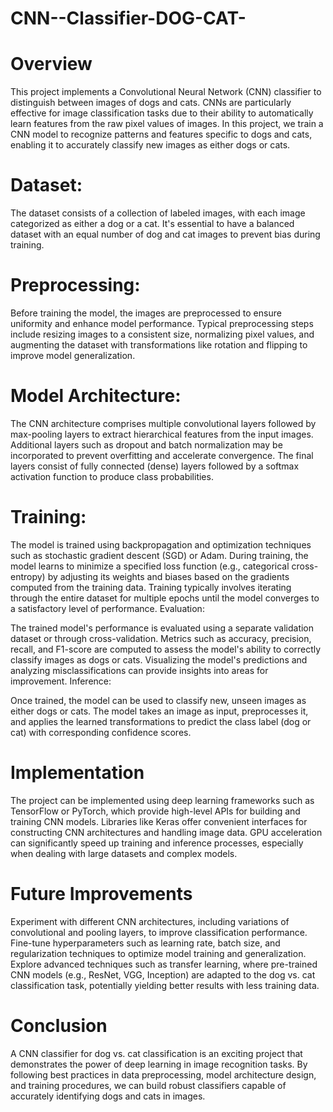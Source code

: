# CNN--Classifier-DOG-CAT-
# Overview
This project implements a Convolutional Neural Network (CNN) classifier to distinguish between images of dogs and cats. CNNs are particularly effective for image classification tasks due to their ability to automatically learn features from the raw pixel values of images. In this project, we train a CNN model to recognize patterns and features specific to dogs and cats, enabling it to accurately classify new images as either dogs or cats.

# Dataset:

The dataset consists of a collection of labeled images, with each image categorized as either a dog or a cat.
It's essential to have a balanced dataset with an equal number of dog and cat images to prevent bias during training.

# Preprocessing:

Before training the model, the images are preprocessed to ensure uniformity and enhance model performance.
Typical preprocessing steps include resizing images to a consistent size, normalizing pixel values, and augmenting the dataset with transformations like rotation and flipping to improve model generalization.

# Model Architecture:

The CNN architecture comprises multiple convolutional layers followed by max-pooling layers to extract hierarchical features from the input images.
Additional layers such as dropout and batch normalization may be incorporated to prevent overfitting and accelerate convergence.
The final layers consist of fully connected (dense) layers followed by a softmax activation function to produce class probabilities.

# Training:

The model is trained using backpropagation and optimization techniques such as stochastic gradient descent (SGD) or Adam.
During training, the model learns to minimize a specified loss function (e.g., categorical cross-entropy) by adjusting its weights and biases based on the gradients computed from the training data.
Training typically involves iterating through the entire dataset for multiple epochs until the model converges to a satisfactory level of performance.
Evaluation:

The trained model's performance is evaluated using a separate validation dataset or through cross-validation.
Metrics such as accuracy, precision, recall, and F1-score are computed to assess the model's ability to correctly classify images as dogs or cats.
Visualizing the model's predictions and analyzing misclassifications can provide insights into areas for improvement.
Inference:

Once trained, the model can be used to classify new, unseen images as either dogs or cats.
The model takes an image as input, preprocesses it, and applies the learned transformations to predict the class label (dog or cat) with corresponding confidence scores.

# Implementation
The project can be implemented using deep learning frameworks such as TensorFlow or PyTorch, which provide high-level APIs for building and training CNN models.
Libraries like Keras offer convenient interfaces for constructing CNN architectures and handling image data.
GPU acceleration can significantly speed up training and inference processes, especially when dealing with large datasets and complex models.

# Future Improvements
Experiment with different CNN architectures, including variations of convolutional and pooling layers, to improve classification performance.
Fine-tune hyperparameters such as learning rate, batch size, and regularization techniques to optimize model training and generalization.
Explore advanced techniques such as transfer learning, where pre-trained CNN models (e.g., ResNet, VGG, Inception) are adapted to the dog vs. cat classification task, potentially yielding better results with less training data.

# Conclusion
A CNN classifier for dog vs. cat classification is an exciting project that demonstrates the power of deep learning in image recognition tasks. By following best practices in data preprocessing, model architecture design, and training procedures, we can build robust classifiers capable of accurately identifying dogs and cats in images.

